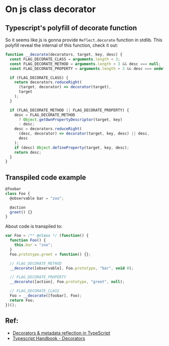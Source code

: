 # On js class decorator

## Typescript's polyfill of decorate function

So it seems like js is gonna provide `Reflect.decorate` function in stdlib.
This polyfill reveal the internal of this function, check it out:

```typescript
function __decorate(decorators, target, key, desc) {
  const FLAG_DECORATE_CLASS = arguments.length < 3;
  const FLAG_DECORATE_METHOD = arguments.length > 3 && desc === null;
  const FLAG_DECORATE_PROPERTY = arguments.length > 3 && desc === undefined;

  if (FLAG_DECORATE_CLASS) {
    return decorators.reduceRight(
      (target, decorator) => decorator(target),
      target
    );
  }

  if (FLAG_DECORATE_METHOD || FLAG_DECORATE_PROPERTY) {
    desc = FLAG_DECORATE_METHOD
      ? Object.getOwnPropertyDescriptor(target, key)
      : desc;
    desc = decorators.reduceRight(
      (desc, decorator) => decorator(target, key, desc) || desc,
      desc
    );
    if (desc) Object.defineProperty(target, key, desc);
    return desc;
  }
}
```

## Transpiled code example

```typescript
@foobar
class Foo {
  @observable bar = "zoo";

  @action
  greet() {}
}
```

About code is transpiled to:

```javascript
var Foo = /** @class */ (function() {
  function Foo() {
    this.bar = "zoo";
  }
  Foo.prototype.greet = function() {};

  // FLAG_DECORATE_METHOD
  __decorate([observable], Foo.prototype, "bar", void 0);

  // FLAG_DECORATE_PROPERTY
  __decorate([action], Foo.prototype, "greet", null);

  // FLAG_DECORATE_CLASS
  Foo = __decorate([foobar], Foo);
  return Foo;
})();
```

## Ref:

- [Decorators & metadata reflection in TypeScript](http://blog.wolksoftware.com/decorators-reflection-javascript-typescript)
- [Typescript Handbook - Decorators](http://www.typescriptlang.org/docs/handbook/decorators.html)
